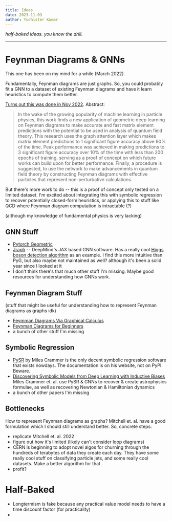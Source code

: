 ```yaml
---
title: Ideas
date: 2023-11-03
author: Yudhister Kumar
---
```

*half-baked ideas. you know the drill.*

---

# Feynman Diagrams & GNNs

This one has been on my mind for a while (March 2022).

Fundamentally, Feynman diagrams are just graphs. So, you could probably fit a GNN to a dataset of existing Feynman diagrams and have it learn heuristics to compute them better.

[Turns out this was done in Nov 2022](https://arxiv.org/pdf/2211.15348.pdf). Abstract:

> In the wake of the growing popularity of machine learning in particle physics, this
work finds a new application of geometric deep learning on Feynman diagrams to
make accurate and fast matrix element predictions with the potential to be used
in analysis of quantum field theory. This research uses the graph attention layer
which makes matrix element predictions to 1 significant figure accuracy above 90%
of the time. Peak performance was achieved in making predictions to 3 significant
figure accuracy over 10% of the time with less than 200 epochs of training, serving
as a proof of concept on which future works can build upon for better performance.
Finally, a procedure is suggested, to use the network to make advancements in
quantum field theory by constructing Feynman diagrams with effective particles
that represent non-perturbative calculations.

But there's more work to do -- this is a proof of concept only tested on a limited dataset. I'm excited about integrating this with symbolic regression to recover potentially closed-form heuristics, or applying this to stuff like QCD where Feynman diagram computation is intractable (?)

(although my knowledge of fundamental physics is very lacking)

## GNN Stuff

* [Pytorch Geometric](https://pytorch-geometric.readthedocs.io/en/latest/) 
* [Jraph](https://github.com/google-deepmind/jraph) -- DeepMind's JAX based GNN software. Has a really cool [Higgs boson detection algorithm](https://github.com/google-deepmind/jraph/blob/master/jraph/examples/higgs_detection.py) as an example. I find this more intuitive than PyG, but also maybe not maintained as well? although it's been a solid year since I looked at it 
* I don't think there's that much other stuff I'm missing. Maybe good resources for understanding how GNNs work.

## Feynman Diagram Stuff

(stuff that might be useful for understanding how to represent Feynman diagrams as graphs idk)

* [Feymman Diagrams Via Graphical Calculus](https://arxiv.org/pdf/math/0106001.pdf)
* [Feynman Diagrams for Beginners](https://arxiv.org/pdf/1602.04182.pdf)
* a bunch of other stuff I'm missing

## Symbolic Regression

* [PySR](https://astroautomata.com/PySR/) by Miles Crammer is the only decent symbolic regression software that exists nowdays. The documentation is on his website, not on PyPI. Beware.
* [Discovering Symbolic Models from Deep Learning with Inductive Biases](https://arxiv.org/pdf/2006.11287.pdf) Miles Crammer et. al. use PySR & GNNs to recover & create astrophysics formulae, as well as recovering Newtonian & Hamiltonian dynamics
* a bunch of other papers I'm missing

## Bottlenecks

How to represent Feynman diagrams as graphs? Mitchell et. al. have a good formulation which I should still understand better. So, concrete steps:

* replicate Mitchell et. al. 2022
* figure out how it's limited (likely can't consider loop diagrams)
* CERN is beginning to adopt novel algos for churning through the hundreds of terabytes of data they create each day. They have some really cool stuff on classifying particle jets, and some really cool datasets. Make a better algorithm for that
* profit?

# Half-Baked

* Longtermism is fake because any practical value model needs to have a time discount factor (for practicality)
* 
